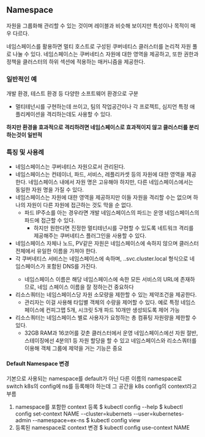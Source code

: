 ## Namespace
자원을 그룹화해 관리할 수 있는 것이며 레이블과 비슷해 보이지만 특성이나 목적이 매우 다르다.

네임스페이스를 활용하면 멀티 호스트로 구성된 쿠버네티스 클러스터를 논리적 자원 풀로 나눌 수 있다.
네임스페이스는 쿠버네티스 자원에 대한 영역을 제공하고, 또한 권한과 정책을 클러스터의 하위 섹션에 적용하는 매커니즘을 제공한다.

### 일반적인 예
개발 환경, 테스트 환경 등 다양한 소프트웨어 환경으로 구분
- 멀티테넌시를 구현하는데 쓰이고, 팀의 작업공간이나 각 프로젝트, 심지언 특정 애플리케이션을 격리하는데도 사용할 수 있다.

**하지만 환경을 효과적으로 격리하려면 네임스페이스로 효과적이지 않고 클러스터를 분리하는것이 일반적**

### 특징 및 사용례
- 네임스페이스는 쿠버네티스 자원으로서 관리된다.
- 네임스페이스는 컨테이너, 파드, 서비스, 레플리카셋 등의 자원에 대한 영역을 제공한다.
  네임스페이스 내에서 자원 명은 고유해야 하지만, 다른 네임스페이스에서는 동일한 자원 명을 가질 수 있다.
- 네임스페이스는 자원에 대한 영역을 제공하지만 이들 자원을 격리할 수는 없으며 하나의 자원이 다른 자원에 접근하는 것도 막을 순 없다.
    - 파드 IP주소를 아는 경우라면 개발 네임스페이스의 파드는 운영 네임스페이스의 파드에 접근할 수 있다.
        - 하지만 원한다면 진정한 멀티테넌시를 구현할 수 있도록 네트워크 격리를 제공해주는 쿠버네티스 플러그인을 사용할 수 있다.
- 네임스페이스 자체나 노드, PV같은 자원은 네임스페이스에 속하지 않으며 클러스터 전체에서 유일한 이름을 가져야 한다.
- 각 쿠버네티스 서비스는 네임스페이스에 속하며, <service-name>.<namespace-name>.svc.cluster.local 형식으로 네임스페이스가 포함된 DNS를 가진다.
    - 네임스페이스 이름은 해당 네임스페이스에 속한 모든 서비스의 URL에 존재하므로, 네임 스페이스 이름을 잘 정하는건 중요하다
- 리소스쿼터는 네임스페이스당 자원 소모량을 제한할 수 있는 제약조건을 제공한다.
    - 관리자는 이걸 사용해 타입별 객체의 수량을 제어할 수 있다.
      예로 특정 네임스페이스에 컨피그맵 5개, 시크릿 5개 파드 10개만 생성되도록 제어 가능
- 리소스쿼터는 네임스페이스 별로 사용자가 요청하는 총 컴퓨팅 자원량을 제한할 수 있다.
    - 32GB RAM과 16코어를 갖춘 클러스터에서 운영 네임스페이스에선 자원 절반, 스테이징에선 4분의1 등 자원 할당을 할 수 있고 네임스페이스와 리소스쿼터를 이용해 객체 그룹에 제약을 거는 기능은 중요

#### Default Namespace 변경

기본으로 사용되는 namespace를 default가 아닌 다른 이름의 namespace로 switch
k8s의 config에 ns를 등록해야 하는데 그 공간을 k8s config의 context라고 부름

1) namespace를 포함한 context 등록
   $ kubectl config --help
   $ kubectl config set-context NAME --cluster=kubernets --user=kubernetes-admin --namespace=ex-ns
   $ kubectl config view
2) 등록된 namespace로 context 변경
   $ kubectl config use-context NAME

